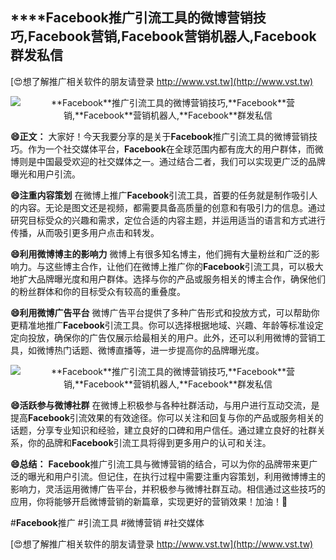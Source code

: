 ## ****Facebook**推广引流工具的微博营销技巧,**Facebook**营销,**Facebook**营销机器人,**Facebook**群发私信**

[😍想了解推广相关软件的朋友请登录 http://www.vst.tw](http://www.vst.tw)

 <center><img src="https://vst.tw/MP4/tuiguang/png/2.png" alt="**Facebook**推广引流工具的微博营销技巧,**Facebook**营销,**Facebook**营销机器人,**Facebook**群发私信"></center>

**😄正文：**
大家好！今天我要分享的是关于**Facebook**推广引流工具的微博营销技巧。作为一个社交媒体平台，**Facebook**在全球范围内都有庞大的用户群体，而微博则是中国最受欢迎的社交媒体之一。通过结合二者，我们可以实现更广泛的品牌曝光和用户引流。

**😄注重内容策划**
在微博上推广**Facebook**引流工具，首要的任务就是制作吸引人的内容。无论是图文还是视频，都需要具备高质量的创意和有吸引力的信息。通过研究目标受众的兴趣和需求，定位合适的内容主题，并运用适当的语言和方式进行传播，从而吸引更多用户点击和转发。

**😄利用微博博主的影响力**
微博上有很多知名博主，他们拥有大量粉丝和广泛的影响力。与这些博主合作，让他们在微博上推广你的**Facebook**引流工具，可以极大地扩大品牌曝光度和用户群体。选择与你的产品或服务相关的博主合作，确保他们的粉丝群体和你的目标受众有较高的重叠度。

**😄利用微博广告平台**
微博广告平台提供了多种广告形式和投放方式，可以帮助你更精准地推广**Facebook**引流工具。你可以选择根据地域、兴趣、年龄等标准设定定向投放，确保你的广告仅展示给最相关的用户。此外，还可以利用微博的营销工具，如微博热门话题、微博直播等，进一步提高你的品牌曝光度。

 <center><img src="https://vst.tw/MP4/tuiguang/png/8.png" alt="**Facebook**推广引流工具的微博营销技巧,**Facebook**营销,**Facebook**营销机器人,**Facebook**群发私信"></center>

**😄活跃参与微博社群**
在微博上积极参与各种社群活动，与用户进行互动交流，是提高**Facebook**引流效果的有效途径。你可以关注和回复与你的产品或服务相关的话题，分享专业知识和经验，建立良好的口碑和用户信任。通过建立良好的社群关系，你的品牌和**Facebook**引流工具将得到更多用户的认可和关注。

**😄总结：**
**Facebook**推广引流工具与微博营销的结合，可以为你的品牌带来更广泛的曝光和用户引流。但记住，在执行过程中需要注重内容策划，利用微博博主的影响力，灵活运用微博广告平台，并积极参与微博社群互动。相信通过这些技巧的应用，你将能够开启微博营销的新篇章，实现更好的营销效果！加油！💪

#**Facebook**推广 #引流工具 #微博营销 #社交媒体

[😍想了解推广相关软件的朋友请登录 http://www.vst.tw](http://www.vst.tw)



